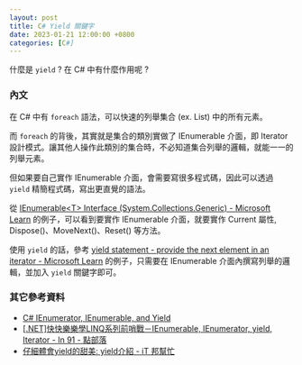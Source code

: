 ```yaml
---
layout: post
title: C# Yield 關鍵字
date: 2023-01-21 12:00:00 +0800
categories: [C#]
---
```


什麼是 `yield` ? 在 C# 中有什麼作用呢 ?

### 內文

在 C# 中有 `foreach` 語法，可以快速的列舉集合 (ex. List) 中的所有元素。

而 `foreach` 的背後，其實就是集合的類別實做了 IEnumerable 介面，即 Iterator 設計模式。讓其他人操作此類別的集合時，不必知道集合列舉的邏輯，就能一一的列舉元素。

但如果要自己實作 IEnumerable 介面，會需要寫很多程式碼，因此可以透過 `yield` 精簡程式碼，寫出更直覺的語法。

從 [IEnumerable\<T\> Interface (System.Collections.Generic) - Microsoft Learn](https://learn.microsoft.com/en-us/dotnet/api/system.collections.generic.ienumerable-1?view=net-7.0) 的例子，可以看到要實作 IEnumerable 介面，就要實作 Current 屬性, Dispose()、MoveNext()、Reset() 等方法。

使用 `yield` 的話，參考 [yield statement - provide the next element in an iterator - Microsoft Learn](https://learn.microsoft.com/en-us/dotnet/csharp/language-reference/statements/yield?redirectedfrom=MSDN) 的例子，只需要在 IEnumerable 介面內撰寫列舉的邏輯，並加入 `yield` 關鍵字即可。

### 其它參考資料

- [C# IEnumerator, IEnumerable, and Yield](https://dev.twsiyuan.com/2016/03/csharp-ienumerable-ienumerator-and-yield-return.html)
- [[.NET]快快樂樂學LINQ系列前哨戰－IEnumerable, IEnumerator, yield, Iterator - In 91 - 點部落](https://dotblogs.com.tw/hatelove/2012/05/10/introducing-foreach-ienumerable-ienumerator-yield-iterator)
- [仔細體會yield的甜美: yield介紹 - iT 邦幫忙](https://ithelp.ithome.com.tw/articles/10193586)